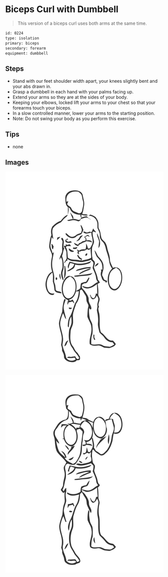 # Biceps Curl with Dumbbell
> This version of a biceps curl uses both arms at the same time.

``` 
id: 0224 
type: isolation 
primary: biceps 
secondary: forearm 
equipment: dumbbell 
``` 

## Steps

 - Stand with our feet shoulder width apart, your knees slightly bent and your abs drawn in.
 - Grasp a dumbbell in each hand with your palms facing up.
 - Extend your arms so they are at the sides of your body.
 - Keeping your elbows, locked lift your arms to your chest so that your forearms touch your biceps.
 - In a slow controlled manner, lower your arms to the starting position.
 - Note: Do not swing your body as you perform this exercise.

## Tips

 - none

## Images

![](../svg/0224-relaxation.svg)

![](../svg/0224-tension.svg)
